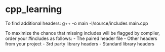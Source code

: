 # cpp_learning

To find additional headers:
g++ -o main -I/source/includes main.cpp

To maximize the chance that missing includes will be flagged by compiler, order your #includes as follows:
    - The paired header file
    - Other headers from your project
    - 3rd party library headers
    - Standard library headers